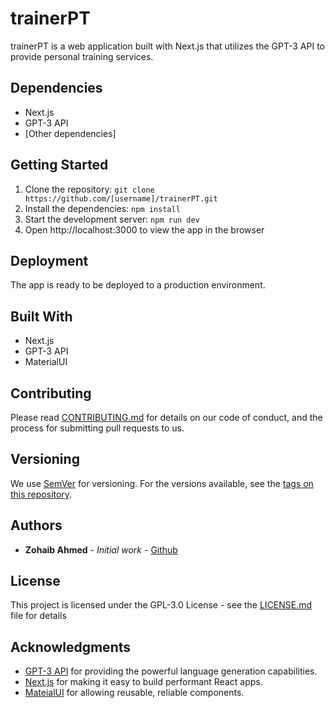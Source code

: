 # trainerPT

trainerPT is a web application built with Next.js that utilizes the GPT-3 API to provide personal training services.

## Dependencies

- Next.js
- GPT-3 API
- [Other dependencies]

## Getting Started

1. Clone the repository: `git clone https://github.com/[username]/trainerPT.git`
2. Install the dependencies: `npm install`
3. Start the development server: `npm run dev`
4. Open http://localhost:3000 to view the app in the browser

## Deployment

The app is ready to be deployed to a production environment.

## Built With

- Next.js
- GPT-3 API
- MaterialUI

## Contributing

Please read [CONTRIBUTING.md](https://gist.github.com/PurpleBooth/b24679402957c63ec426) for details on our code of conduct, and the process for submitting pull requests to us.

## Versioning

We use [SemVer](http://semver.org/) for versioning. For the versions available, see the [tags on this repository](https://github.com/your/project/tags).

## Authors

- **Zohaib Ahmed** - _Initial work_ - [Github](https://github.com/zohaib-a-ahmed/)

## License

This project is licensed under the GPL-3.0 License - see the [LICENSE.md](LICENSE.md) file for details

## Acknowledgments

- [GPT-3 API](https://openai.com/) for providing the powerful language generation capabilities.
- [Next.js](https://nextjs.org/) for making it easy to build performant React apps.
- [MateialUI](https://mui.com/) for allowing reusable, reliable components.
